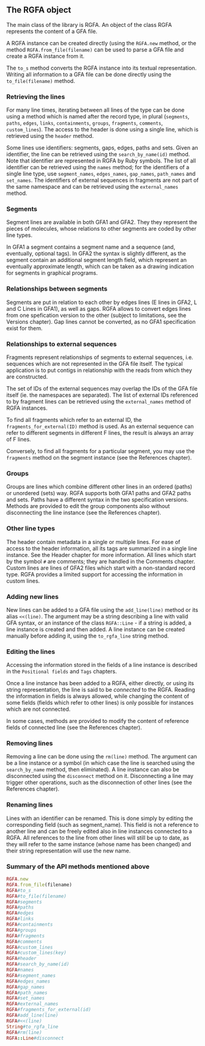 ## The RGFA object

The main class of the library is RGFA. An object of the class RGFA represents
the content of a GFA file.

A RGFA instance can be created directly (using the ```RGFA.new```
method, or the method ```RGFA.from_file(filename)``` can be used to parse a
GFA file and create a RGFA instance from it.

The ```to_s``` method converts the RGFA instance into its textual
representation. Writing all information to a GFA file can be done directly
using the ```to_file(filename)``` method.

### Retrieving the lines

For many line times, iterating between all lines of the type can be done
using a method which is named after the record type, in plural
(```segments```, ```paths```, ```edges```, ```links```, ```containments```,
```groups```, ```fragments```, ```comments```, ```custom_lines```).
The access to the header is done using a single line, which is retrieved using
the ```header``` method.

Some lines use identifiers: segments, gaps, edges, paths and sets. Given an
identifier, the line can be retrieved using the ```search_by_name(id)```
method. Note that identifier are represented in RGFA by Ruby symbols.
The list of all identifier can be retrieved using the ```names``` method;
for the identifiers of a single line type, use ```segment_names```,
 ```edges_names```, ```gap_names```, ```path_names``` and ```set_names```.
The identifiers of external sequences in fragments are not part of the
same namespace and can be retrieved using the ```external_names``` method.

### Segments

Segment lines are available in both GFA1 and GFA2. They
they represent the pieces of molecules, whose relations to other
segments are coded by other line types.

In GFA1 a segment contains a segment name and a sequence (and, eventually,
optional tags). In GFA2 the syntax is slightly different,
as the segment contain an additional segment length field, which
represent an eventually approximate length, which can be taken as a
drawing indication for segments in graphical programs.

### Relationships between segments

Segments are put in relation to each other by edges lines (E lines in GFA2,
L and C Lines in GFA1), as well as gaps. RGFA allows to convert edges
lines from one spefication version to the other (subject to limitations,
see the Versions chapter). Gap lines cannot be converted, as no GFA1
specification exist for them.

### Relationships to external sequences

Fragments represent relationships of segments to external sequences,
i.e. sequences which are not represented in the GFA file itself.
The typical application is to put contigs in relationship with the
reads from which they are constructed.

The set of IDs of the external sequences may overlap the IDs of the
GFA file itself (ie. the namespaces are separated). The list of
external IDs referenced to by fragment lines can be retrieved
using the ```external_names``` method of RGFA instances.

To find all fragments which refer to an external ID,
the ```fragments_for_external(ID)``` method is used. As an external sequence
can refer to different segments in different F lines, the result is always
an array of F lines.

Conversely, to find all fragments for a particular segment, you may use the
```fragments``` method on the segment instance (see the References chapter).

### Groups

Groups are lines which combine different other lines in an ordered (paths)
or unordered (sets) way. RGFA supports both GFA1 paths and GFA2 paths and sets.
Paths have a different syntax in the two specification versions.
Methods are provided to edit the group components also without disconnecting
the line instance (see the References chapter).

### Other line types

The header contain metadata in a single or multiple lines. For ease of access
to the header information, all its tags are summarized in a single line
instance. See the Header chapter for more information.
All lines which start by the symbol ```#``` are comments; they are
handled in the Comments chapter.
Custom lines are lines of GFA2 files which start with a non-standard
record type. RGFA provides a limited support for accessing the information
in custom lines.

### Adding new lines

New lines can be added to a GFA file using the ```add_line(line)``` method
or its alias ```<<(line)```. The argument may be a string describing a line
with valid GFA syntax, or an instance of the class ```RGFA::Line``` -
if a string is added, a line instance is created and then added.
A line instance can be created manually before adding it, using
the ```to_rgfa_line``` string method.

### Editing the lines

Accessing the information stored in the fields of a line instance
is described in the ```Positional fields``` and ```Tags```
chapters.

Once a line instance has been added to a RGFA, either directly, or using its
string representation, the line is said to be _connected_ to the RGFA.
Reading the information in fields is always allowed, while changing the content
of some fields (fields which refer to other lines) is only possible for
instances which are not connected.

In some cases, methods are provided
to modify the content of reference fields of connected line
(see the References chapter).

### Removing lines

Removing a line can be done using the ```rm(line)``` method. The argument
can be a line instance or a symbol (in which case the line is searched
using the ```search_by_name``` method, then eliminated).
A line instance can also be disconnected using the ```disconnect``` method
on it. Disconnecting a line may trigger other operations, such as the
disconnection of other lines (see the References chapter).

### Renaming lines

Lines with an identifier can be renamed. This is done simply by editing the
corresponding field (such as segment_name). This field is not a reference
to another line and can be freely edited also in line instances connected
to a RGFA. All references to the line from other lines will still be up to
date, as they will refer to the same instance (whose name has been changed)
and their string representation will use the new name.

### Summary of the API methods mentioned above

```ruby
RGFA.new
RGFA.from_file(filename)
RGFA#to_s
RGFA#to_file(filename)
RGFA#segments
RGFA#paths
RGFA#edges
RGFA#links
RGFA#containments
RGFA#groups
RGFA#fragments
RGFA#comments
RGFA#custom_lines
RGFA#custom_lines(key)
RGFA#header
RGFA#search_by_name(id)
RGFA#names
RGFA#segment_names
RGFA#edges_names
RGFA#gap_names
RGFA#path_names
RGFA#set_names
RGFA#external_names
RGFA#fragments_for_external(id)
RGFA#add_line(line)
RGFA#<<(line)
String#to_rgfa_line
RGFA#rm(line)
RGFA::Line#disconnect
```
